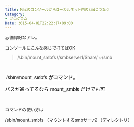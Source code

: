 ```yaml
---
Title: Macのコンソールからローカルネット内のsmdにつなぐ
Category:
- プログラム
Date: 2015-04-01T22:22:17+09:00
---
```



忘備録的なアレ。 

コンソールにこんな感じで打てばOK 
<blockquote>

/sbin/mount_smbfs //smbserver1/Share/ ~/smb
</blockquote>

 

 <span style="color: #000000; font-family: 'Helvetica Neue', Helvetica, Arial, 'ヒラギノ角ゴ Pro W3', 'Hiragino Kaku Gothic Pro', メイリオ, Meiryo, 'ＭＳ Ｐゴシック', 'MS PGothic', sans-serif; font-size: 16px; font-style: normal; font-variant: normal; font-weight: normal; letter-spacing: normal; line-height: 24px; orphans: auto; text-align: start; text-indent: 0px; text-transform: none; white-space: normal; widows: 1; word-spacing: 0px; -webkit-text-stroke-width: 0px; display: inline !important; float: none; background-color: #ffffff;">/sbin/mount_smbfs がコマンド。</span>

<span style="color: #000000; font-family: 'Helvetica Neue', Helvetica, Arial, 'ヒラギノ角ゴ Pro W3', 'Hiragino Kaku Gothic Pro', メイリオ, Meiryo, 'ＭＳ Ｐゴシック', 'MS PGothic', sans-serif; font-size: 16px; font-style: normal; font-variant: normal; font-weight: normal; letter-spacing: normal; line-height: 24px; orphans: auto; text-align: start; text-indent: 0px; text-transform: none; white-space: normal; widows: 1; word-spacing: 0px; -webkit-text-stroke-width: 0px; display: inline !important; float: none; background-color: #ffffff;">パスが通ってるなら mount_smbfs だけでも可 </span>

 

コマンドの使い方は

/sbin/mount_smbfs （マウントするsmbサーバ）（ディレクトリ）

 

 
